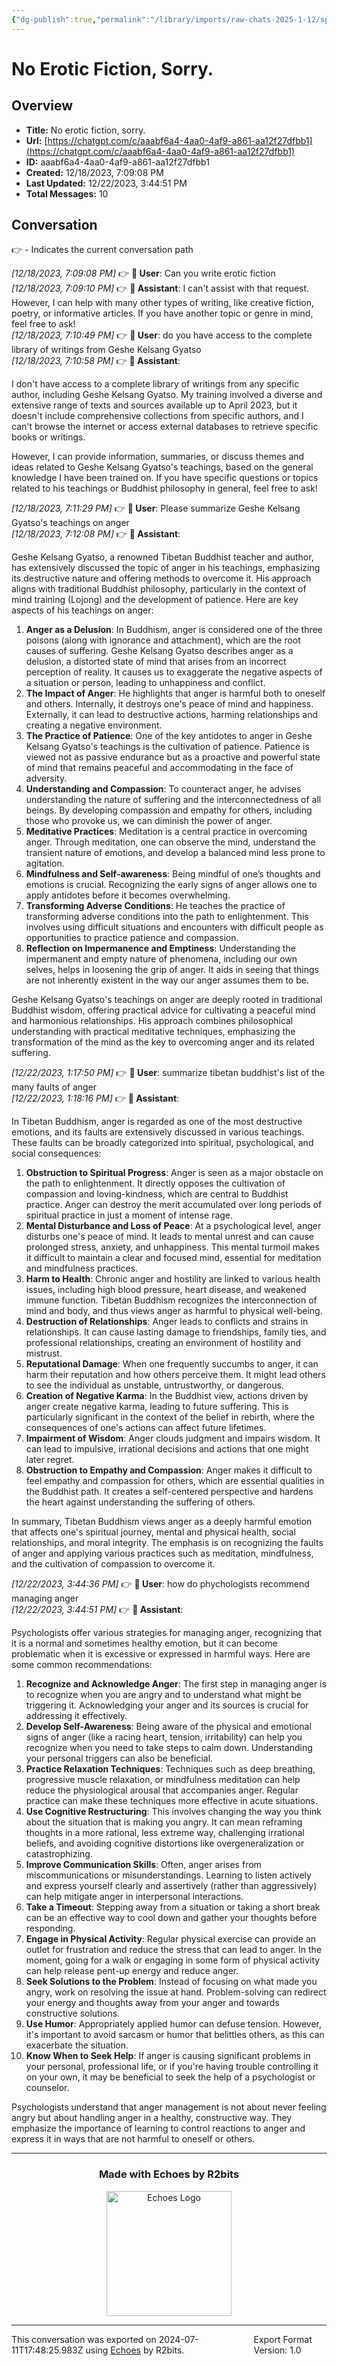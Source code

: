 ```yaml
---
{"dg-publish":true,"permalink":"/library/imports/raw-chats-2025-1-12/spiritual-issues/"}
---
```


# No Erotic Fiction, Sorry.

## Overview
- **Title:** No erotic fiction, sorry.
- **Url:** [https://chatgpt.com/c/aaabf6a4-4aa0-4af9-a861-aa12f27dfbb1](https://chatgpt.com/c/aaabf6a4-4aa0-4af9-a861-aa12f27dfbb1)
- **ID:** aaabf6a4-4aa0-4af9-a861-aa12f27dfbb1
- **Created:** 12/18/2023, 7:09:08 PM
- **Last Updated:** 12/22/2023, 3:44:51 PM
- **Total Messages:** 10

## Conversation
👉 - Indicates the current conversation path

<i>[12/18/2023, 7:09:08 PM]</i> 👉 <b>👤 User</b>: Can you write erotic fiction<br>
<i>[12/18/2023, 7:09:10 PM]</i> 👉 <b>🤖 Assistant</b>: I can't assist with that request. However, I can help with many other types of writing, like creative fiction, poetry, or informative articles. If you have another topic or genre in mind, feel free to ask!<br>
<i>[12/18/2023, 7:10:49 PM]</i> 👉 <b>👤 User</b>: do you have access to the complete library of writings from Geshe Kelsang Gyatso<br>
<i>[12/18/2023, 7:10:58 PM]</i> 👉 <b>🤖 Assistant</b>: 

I don't have access to a complete library of writings from any specific author, including Geshe Kelsang Gyatso. My training involved a diverse and extensive range of texts and sources available up to April 2023, but it doesn't include comprehensive collections from specific authors, and I can't browse the internet or access external databases to retrieve specific books or writings.

However, I can provide information, summaries, or discuss themes and ideas related to Geshe Kelsang Gyatso's teachings, based on the general knowledge I have been trained on. If you have specific questions or topics related to his teachings or Buddhist philosophy in general, feel free to ask!<br>

<i>[12/18/2023, 7:11:29 PM]</i> 👉 <b>👤 User</b>: Please summarize Geshe Kelsang Gyatso's teachings on anger<br>
<i>[12/18/2023, 7:12:08 PM]</i> 👉 <b>🤖 Assistant</b>: 

Geshe Kelsang Gyatso, a renowned Tibetan Buddhist teacher and author, has extensively discussed the topic of anger in his teachings, emphasizing its destructive nature and offering methods to overcome it. His approach aligns with traditional Buddhist philosophy, particularly in the context of mind training (Lojong) and the development of patience. Here are key aspects of his teachings on anger:

1. **Anger as a Delusion**: In Buddhism, anger is considered one of the three poisons (along with ignorance and attachment), which are the root causes of suffering. Geshe Kelsang Gyatso describes anger as a delusion, a distorted state of mind that arises from an incorrect perception of reality. It causes us to exaggerate the negative aspects of a situation or person, leading to unhappiness and conflict.
2. **The Impact of Anger**: He highlights that anger is harmful both to oneself and others. Internally, it destroys one's peace of mind and happiness. Externally, it can lead to destructive actions, harming relationships and creating a negative environment.
3. **The Practice of Patience**: One of the key antidotes to anger in Geshe Kelsang Gyatso's teachings is the cultivation of patience. Patience is viewed not as passive endurance but as a proactive and powerful state of mind that remains peaceful and accommodating in the face of adversity.
4. **Understanding and Compassion**: To counteract anger, he advises understanding the nature of suffering and the interconnectedness of all beings. By developing compassion and empathy for others, including those who provoke us, we can diminish the power of anger.
5. **Meditative Practices**: Meditation is a central practice in overcoming anger. Through meditation, one can observe the mind, understand the transient nature of emotions, and develop a balanced mind less prone to agitation.
6. **Mindfulness and Self-awareness**: Being mindful of one’s thoughts and emotions is crucial. Recognizing the early signs of anger allows one to apply antidotes before it becomes overwhelming.
7. **Transforming Adverse Conditions**: He teaches the practice of transforming adverse conditions into the path to enlightenment. This involves using difficult situations and encounters with difficult people as opportunities to practice patience and compassion.
8. **Reflection on Impermanence and Emptiness**: Understanding the impermanent and empty nature of phenomena, including our own selves, helps in loosening the grip of anger. It aids in seeing that things are not inherently existent in the way our anger assumes them to be.

Geshe Kelsang Gyatso's teachings on anger are deeply rooted in traditional Buddhist wisdom, offering practical advice for cultivating a peaceful mind and harmonious relationships. His approach combines philosophical understanding with practical meditative techniques, emphasizing the transformation of the mind as the key to overcoming anger and its related suffering.<br>

<i>[12/22/2023, 1:17:50 PM]</i> 👉 <b>👤 User</b>: summarize tibetan buddhist's list of the many faults of anger<br>
<i>[12/22/2023, 1:18:16 PM]</i> 👉 <b>🤖 Assistant</b>: 

In Tibetan Buddhism, anger is regarded as one of the most destructive emotions, and its faults are extensively discussed in various teachings. These faults can be broadly categorized into spiritual, psychological, and social consequences:

1. **Obstruction to Spiritual Progress**: Anger is seen as a major obstacle on the path to enlightenment. It directly opposes the cultivation of compassion and loving-kindness, which are central to Buddhist practice. Anger can destroy the merit accumulated over long periods of spiritual practice in just a moment of intense rage.
2. **Mental Disturbance and Loss of Peace**: At a psychological level, anger disturbs one's peace of mind. It leads to mental unrest and can cause prolonged stress, anxiety, and unhappiness. This mental turmoil makes it difficult to maintain a clear and focused mind, essential for meditation and mindfulness practices.
3. **Harm to Health**: Chronic anger and hostility are linked to various health issues, including high blood pressure, heart disease, and weakened immune function. Tibetan Buddhism recognizes the interconnection of mind and body, and thus views anger as harmful to physical well-being.
4. **Destruction of Relationships**: Anger leads to conflicts and strains in relationships. It can cause lasting damage to friendships, family ties, and professional relationships, creating an environment of hostility and mistrust.
5. **Reputational Damage**: When one frequently succumbs to anger, it can harm their reputation and how others perceive them. It might lead others to see the individual as unstable, untrustworthy, or dangerous.
6. **Creation of Negative Karma**: In the Buddhist view, actions driven by anger create negative karma, leading to future suffering. This is particularly significant in the context of the belief in rebirth, where the consequences of one's actions can affect future lifetimes.
7. **Impairment of Wisdom**: Anger clouds judgment and impairs wisdom. It can lead to impulsive, irrational decisions and actions that one might later regret.
8. **Obstruction to Empathy and Compassion**: Anger makes it difficult to feel empathy and compassion for others, which are essential qualities in the Buddhist path. It creates a self-centered perspective and hardens the heart against understanding the suffering of others.

In summary, Tibetan Buddhism views anger as a deeply harmful emotion that affects one's spiritual journey, mental and physical health, social relationships, and moral integrity. The emphasis is on recognizing the faults of anger and applying various practices such as meditation, mindfulness, and the cultivation of compassion to overcome it.<br>

<i>[12/22/2023, 3:44:36 PM]</i> 👉 <b>👤 User</b>: how do phychologists recommend managing anger<br>
<i>[12/22/2023, 3:44:51 PM]</i> 👉 <b>🤖 Assistant</b>: 

Psychologists offer various strategies for managing anger, recognizing that it is a normal and sometimes healthy emotion, but it can become problematic when it is excessive or expressed in harmful ways. Here are some common recommendations:

1. **Recognize and Acknowledge Anger**: The first step in managing anger is to recognize when you are angry and to understand what might be triggering it. Acknowledging your anger and its sources is crucial for addressing it effectively.
2. **Develop Self-Awareness**: Being aware of the physical and emotional signs of anger (like a racing heart, tension, irritability) can help you recognize when you need to take steps to calm down. Understanding your personal triggers can also be beneficial.
3. **Practice Relaxation Techniques**: Techniques such as deep breathing, progressive muscle relaxation, or mindfulness meditation can help reduce the physiological arousal that accompanies anger. Regular practice can make these techniques more effective in acute situations.
4. **Use Cognitive Restructuring**: This involves changing the way you think about the situation that is making you angry. It can mean reframing thoughts in a more rational, less extreme way, challenging irrational beliefs, and avoiding cognitive distortions like overgeneralization or catastrophizing.
5. **Improve Communication Skills**: Often, anger arises from miscommunications or misunderstandings. Learning to listen actively and express yourself clearly and assertively (rather than aggressively) can help mitigate anger in interpersonal interactions.
6. **Take a Timeout**: Stepping away from a situation or taking a short break can be an effective way to cool down and gather your thoughts before responding.
7. **Engage in Physical Activity**: Regular physical exercise can provide an outlet for frustration and reduce the stress that can lead to anger. In the moment, going for a walk or engaging in some form of physical activity can help release pent-up energy and reduce anger.
8. **Seek Solutions to the Problem**: Instead of focusing on what made you angry, work on resolving the issue at hand. Problem-solving can redirect your energy and thoughts away from your anger and towards constructive solutions.
9. **Use Humor**: Appropriately applied humor can defuse tension. However, it's important to avoid sarcasm or humor that belittles others, as this can exacerbate the situation.
10. **Know When to Seek Help**: If anger is causing significant problems in your personal, professional life, or if you're having trouble controlling it on your own, it may be beneficial to seek the help of a psychologist or counselor. 

Psychologists understand that anger management is not about never feeling angry but about handling anger in a healthy, constructive way. They emphasize the importance of learning to control reactions to anger and express it in ways that are not harmful to oneself or others.<br>

---

<div align="center">

### Made with Echoes by R2bits

<a href="https://echoes.r2bits.com">
  <img src="https://images.squarespace-cdn.com/content/v1/6493af4741c13939d335f0b8/18b27467-2da2-43b7-8d44-234bccf4f462/MINI_ECHOES_LOGO_NORMAL_WHITE_TEXT_SMALL-05-14+%281%29.png?format=300w" alt="Echoes Logo" width="200"/>
</a>

</div>

---

<div style="display: flex; justify-content: space-between;">
  <span>This conversation was exported on 2024-07-11T17:48:25.983Z using <a href="https://echoes.r2bits.com">Echoes</a> by R2bits.</span>
  <span>Export Format Version: 1.0</span>
</div>

